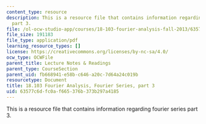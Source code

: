 ```yaml
---
content_type: resource
description: This is a resource file that contains information regarding fourier series
  part 3.
file: /ol-ocw-studio-app/courses/18-103-fourier-analysis-fall-2013/63577c6dfc0af665376b373b297a4185_MIT18_103F13_fseries3.pdf
file_size: 191183
file_type: application/pdf
learning_resource_types: []
license: https://creativecommons.org/licenses/by-nc-sa/4.0/
ocw_type: OCWFile
parent_title: Lecture Notes & Readings
parent_type: CourseSection
parent_uid: fb668941-e58b-c646-a20c-7d64a24c019b
resourcetype: Document
title: 18.103 Fourier Analysis, Fourier Series, part 3
uid: 63577c6d-fc0a-f665-376b-373b297a4185
---
```

This is a resource file that contains information regarding fourier series part 3.